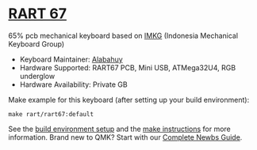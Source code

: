 # [RART 67](https://github.com/alabahuy/RART/tree/master/RART67)

65% pcb mechanical keyboard  based on [IMKG](https://www.facebook.com/groups/indomechanicalkeyboard/) (Indonesia Mechanical Keyboard Group)

* Keyboard Maintainer: [Alabahuy](https://github.com/alabahuy)
* Hardware Supported: RART67 PCB, Mini USB, ATMega32U4, RGB underglow
* Hardware Availability: Private GB

Make example for this keyboard (after setting up your build environment):

    make rart/rart67:default

See the [build environment setup](https://docs.qmk.fm/#/getting_started_build_tools) and the [make instructions](https://docs.qmk.fm/#/getting_started_make_guide) for more information. Brand new to QMK? Start with our [Complete Newbs Guide](https://docs.qmk.fm/#/newbs).

